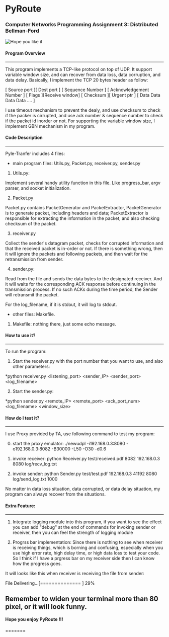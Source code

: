 # PyRoute
### Computer Networks Programming Assignment 3: Distributed Bellman­-Ford

![Hope you like it](http://imgs.xkcd.com/comics/pillow_talk.jpg)

#### Program Overview
------

This program implements a TCP-like protocol on top of UDP. It support variable window size, and can recover from data loss, data corruption, and data delay. Basically, I implement the TCP 20 bytes header as follow:

[ Source port ][ Dest port  ]
[     Sequence Number       ]
[  Acknowledgement Number   ]
[  Flags    ][Receive window]
[ Checksum  ][  Urgent ptr  ]
[ Data Data Data Data  .... ]

I use timeout mechanism to prevent the dealy, and use checksum to check if the packer is cirrupted, and use ack number & sequence number to check if the packet id inorder or not. For supporting the variable window size, I implement GBN mechanism in my program.

#### Code Description
------

Pyle-Tranfer includes 4 files:

- main program files: Utils.py, Packet.py, receiver.py, sender.py

1. Utils.py:

  Implement several handy utility function in this file. Like progress_bar,
  argv parser, and socket initialization.

2. Packet.py

  Packet.py contains PacketGenerator and PacketExtractor, PacketGenerator is to
  generate packet, including headers and data; PacketExtractor is responsible for
  extracting the information in the packet, and also checking checksum of the packet.

3. receiver.py

  Collect the sender's datagram packet, checks for corrupted information and
  that the received packet is in-order or not. If there is something wrong, then it will ignore the packets and following packets, and then wait for the retransmission from sender.

4. sender.py:

  Read from the file and sends the data bytes to the designated receiver.
  And it will waits for the corresponding ACK response before continuing in the transmission process. If no such ACKs during the time period, the Sender will retransmit the packet.

For the log_filename, if it is stdout, it will log to stdout.

- other files: Makefile.

1. Makefile: nothing there, just some echo message.

#### How to use it?
------

To run the program:

1. Start the receiver.py with the port number that you want to use, and also other parameters:

*python receiver.py <filename> <listening_port> <sender_IP> <sender_port> <log_filename>

2. Start the sender.py:

*python sender.py <filename> <remote_IP> <remote_port> <ack_port_num> <log_filename> <window_size>

#### How do I test it?
------

I use Proxy provided by TA, use following command to test my program:

0. start the proxy emulator:
./newudpl -i192.168.0.3:8080 -o192.168.0.3:8082 -B30000 -L50 -O30 -d0.6

1. invoke receiver:
python Receiver.py test/received.pdf 8082 192.168.0.3 8080 log/recv_log.txt

2. invoke sender:
python Sender.py test/test.pdf 192.168.0.3 41192 8080 log/send_log.txt 1000

No matter in data loss situation, data corrupted, or data delay situation,
my program can always recover from the situations.

#### Extra Feature:
------
1. Integrate logging module into this program, if you want to see the effect you can add "debug" at the end of commands for invoking sender or receiver, then you can feel the strength of logging module

2. Progrss bar implementation:
Since there is nothing to see when receiver is receiving things, which is borning and confusing, especially when you use high error rate, high delay time, or high data loss to test your code. So I think if I have a prgress bar on my receiver side then I can know how the progress goes.

It will looks like this when receiver is receiving the file from sender:

File Delivering...[==============                                    ] 29%

Remember to widen your terminal more than 80 pixel, or it will look funny.
------

#### Hope you enjoy PyRoute !!!

=======
